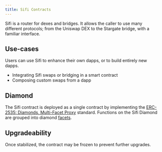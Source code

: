 ```yaml
---
title: Sifi Contracts
---
```


Sifi is a router for dexes and bridges. It allows the caller to use many different protocols; from the Uniswap DEX
to the Stargate bridge, with a familiar interface.

## Use-cases

Users can use Sifi to enhance their own dapps, or to build entirely new dapps.

- Integrating Sifi swaps or bridging in a smart contract
- Composing custom swaps from a dapp

## Diamond

The Sifi contract is deployed as a single contract by implementing the [ERC-2535: Diamonds, Multi-Facet Proxy](https://eips.ethereum.org/EIPS/eip-2535)
standard. Functions on the Sifi Diamond are grouped into diamond [facets](./facets).

## Upgradeability

Once stabilized, the contract may be frozen to prevent further upgrades.
